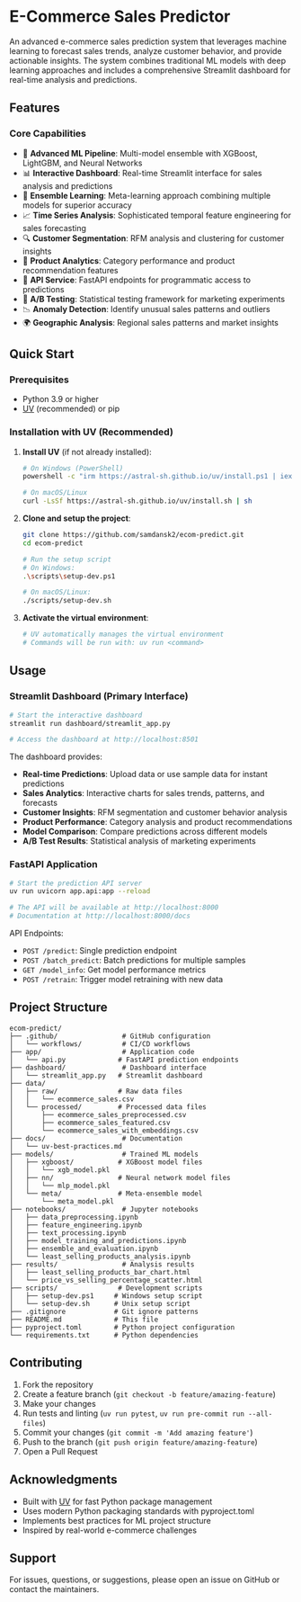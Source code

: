 # E-Commerce Sales Predictor

An advanced e-commerce sales prediction system that leverages machine learning to forecast sales trends, analyze customer behavior, and provide actionable insights. The system combines traditional ML models with deep learning approaches and includes a comprehensive Streamlit dashboard for real-time analysis and predictions.

## Features

### Core Capabilities
- 🚀 **Advanced ML Pipeline**: Multi-model ensemble with XGBoost, LightGBM, and Neural Networks
- 📊 **Interactive Dashboard**: Real-time Streamlit interface for sales analysis and predictions
- 🤖 **Ensemble Learning**: Meta-learning approach combining multiple models for superior accuracy
- 📈 **Time Series Analysis**: Sophisticated temporal feature engineering for sales forecasting
- 🔍 **Customer Segmentation**: RFM analysis and clustering for customer insights
- 🎯 **Product Analytics**: Category performance and product recommendation features
- 📱 **API Service**: FastAPI endpoints for programmatic access to predictions
- 🧪 **A/B Testing**: Statistical testing framework for marketing experiments
- 📉 **Anomaly Detection**: Identify unusual sales patterns and outliers
- 🌍 **Geographic Analysis**: Regional sales patterns and market insights

## Quick Start

### Prerequisites

- Python 3.9 or higher
- [UV](https://github.com/astral-sh/uv) (recommended) or pip

### Installation with UV (Recommended)

1. **Install UV** (if not already installed):
   ```bash
   # On Windows (PowerShell)
   powershell -c "irm https://astral-sh.github.io/uv/install.ps1 | iex"
   
   # On macOS/Linux
   curl -LsSf https://astral-sh.github.io/uv/install.sh | sh
   ```

2. **Clone and setup the project**:
   ```bash
   git clone https://github.com/samdansk2/ecom-predict.git
   cd ecom-predict
   
   # Run the setup script
   # On Windows:
   .\scripts\setup-dev.ps1
   
   # On macOS/Linux:
   ./scripts/setup-dev.sh
   ```

3. **Activate the virtual environment**:
   ```bash
   # UV automatically manages the virtual environment
   # Commands will be run with: uv run <command>
   ```

## Usage

### Streamlit Dashboard (Primary Interface)

```bash
# Start the interactive dashboard
streamlit run dashboard/streamlit_app.py

# Access the dashboard at http://localhost:8501
```

The dashboard provides:
- **Real-time Predictions**: Upload data or use sample data for instant predictions
- **Sales Analytics**: Interactive charts for sales trends, patterns, and forecasts
- **Customer Insights**: RFM segmentation and customer behavior analysis
- **Product Performance**: Category analysis and product recommendations
- **Model Comparison**: Compare predictions across different models
- **A/B Test Results**: Statistical analysis of marketing experiments

### FastAPI Application

```bash
# Start the prediction API server
uv run uvicorn app.api:app --reload

# The API will be available at http://localhost:8000
# Documentation at http://localhost:8000/docs
```

API Endpoints:
- `POST /predict`: Single prediction endpoint
- `POST /batch_predict`: Batch predictions for multiple samples
- `GET /model_info`: Get model performance metrics
- `POST /retrain`: Trigger model retraining with new data


## Project Structure

```
ecom-predict/
├── .github/                # GitHub configuration
│   └── workflows/          # CI/CD workflows
├── app/                    # Application code
│   └── api.py             # FastAPI prediction endpoints
├── dashboard/              # Dashboard interface
│   └── streamlit_app.py   # Streamlit dashboard
├── data/
│   ├── raw/               # Raw data files
│   │   └── ecommerce_sales.csv
│   └── processed/         # Processed data files
│       ├── ecommerce_sales_preprocessed.csv
│       ├── ecommerce_sales_featured.csv
│       └── ecommerce_sales_with_embeddings.csv
├── docs/                   # Documentation
│   └── uv-best-practices.md
├── models/                 # Trained ML models
│   ├── xgboost/           # XGBoost model files
│   │   └── xgb_model.pkl
│   ├── nn/                # Neural network model files
│   │   └── mlp_model.pkl
│   └── meta/              # Meta-ensemble model
│       └── meta_model.pkl
├── notebooks/              # Jupyter notebooks
│   ├── data_preprocessing.ipynb
│   ├── feature_engineering.ipynb
│   ├── text_processing.ipynb
│   ├── model_training_and_predictions.ipynb
│   ├── ensemble_and_evaluation.ipynb
│   └── least_selling_products_analysis.ipynb
├── results/                # Analysis results
│   ├── least_selling_products_bar_chart.html
│   └── price_vs_selling_percentage_scatter.html
├── scripts/               # Development scripts
│   ├── setup-dev.ps1     # Windows setup script
│   └── setup-dev.sh      # Unix setup script
├── .gitignore            # Git ignore patterns
├── README.md             # This file
├── pyproject.toml        # Python project configuration
└── requirements.txt      # Python dependencies
```

## Contributing

1. Fork the repository
2. Create a feature branch (`git checkout -b feature/amazing-feature`)
3. Make your changes
4. Run tests and linting (`uv run pytest`, `uv run pre-commit run --all-files`)
5. Commit your changes (`git commit -m 'Add amazing feature'`)
6. Push to the branch (`git push origin feature/amazing-feature`)
7. Open a Pull Request

## Acknowledgments

- Built with [UV](https://github.com/astral-sh/uv) for fast Python package management
- Uses modern Python packaging standards with pyproject.toml
- Implements best practices for ML project structure
- Inspired by real-world e-commerce challenges

## Support

For issues, questions, or suggestions, please open an issue on GitHub or contact the maintainers.